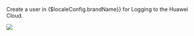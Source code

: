 <IntegrationDetailCard :title="`Setup ${$localeConfig.brandName} User Configuration`">

Create a user in {$localeConfig.brandName}} for Logging to the Huawei Cloud.

<img src="~@imagesZhCn/integration/huawei-cloud/1-9.png" class="md-img-padding" />

</IntegrationDetailCard>
